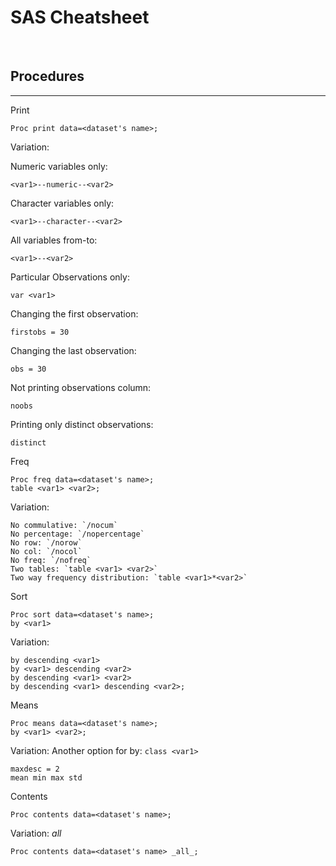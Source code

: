 # SAS Cheatsheet

&nbsp;
&nbsp;
&nbsp;
## Procedures
---


Print
```sas
Proc print data=<dataset's name>;
````

Variation: 

Numeric variables only: 
```sas 
<var1>--numeric--<var2> 
```

Character variables only: 
```sas 
<var1>--character--<var2> 
```

All variables from-to: 
```sas 
<var1>--<var2> 
```

Particular Observations only: 
```sas 
var <var1> 
```

Changing the first observation: 
```sas 
firstobs = 30 
```

Changing the last observation: 
```sas 
obs = 30 
```

Not printing observations column: 
```sas 
noobs 
```

Printing only distinct observations: 
```sas 
distinct 
```


Freq

```sas
Proc freq data=<dataset's name>;
table <var1> <var2>;
```

Variation: 

```sas
No commulative: `/nocum`
No percentage: `/nopercentage`
No row: `/norow`
No col: `/nocol`
No freq: `/nofreq`
Two tables: `table <var1> <var2>`
Two way frequency distribution: `table <var1>*<var2>`
```

Sort
```sas
Proc sort data=<dataset's name>;
by <var1>
```
Variation:
```sas
by descending <var1>
by <var1> descending <var2>
by descending <var1> <var2>
by descending <var1> descending <var2>;
```

Means
```sas
Proc means data=<dataset's name>;
by <var1> <var2>;
```

Variation:
Another option for by: `class <var1>`
```sas
maxdesc = 2
mean min max std
```

Contents 

```sas
Proc contents data=<dataset's name>;
```
Variation:
_all_
```sas
Proc contents data=<dataset's name> _all_;
```